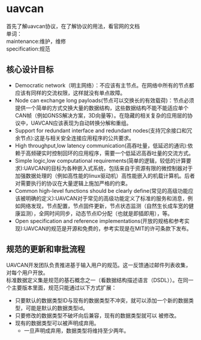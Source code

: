 # uavcan  

首先了解uavcan协议，在了解协议的用法，看官网的文档  
单词：  
	maintenance:维护，维修  
	specification:规范  
	
## 核心设计目标  
* Democratic network（明主网络）：不应该有主节点。在网络中所有的节点都应该有同样的交流权限，这样就没有单点故障。  
* Node can exchange long payloads(节点可以交换长的有效载荷)：节点必须提供一个简单的方式交换大量的数据结构，这些数据结构不能不能适应单个CAN帧（例如GNSS解决方案，3D向量等）。在隐藏的相关复杂的应用层的协议中，UAVCAN应该表现为自动转换分解和重组。
* Support for redundant interface and redundant nodes(支持冗余接口和冗余节点):这是与相关安全连接应用程序的公共要求。  
* High throughput,low latency communication(高吞吐量，低延迟的通讯):依赖于高频硬实时控制回环的应用程序，需要一个低延迟高吞吐量的交流方式。  
* Simple logic,low computational requirements(简单的逻辑，较低的计算要求):UAVCAN的目标为各种嵌入式系统，包括来自于资源有限的微控制器对于加强数据处理的（例如高性能的linux驱动机）高性能嵌入的机载计算机。后者对需要执行的协议在大量逻辑上施加严格的约束。  
* Common high-level functions should be clearly define(常见的高级功能应该被明确的定义):UAVCAN对于常见的高级功能定义了标准的服务和消息，例如网络发现，节点配置，节点固件更新，节点状态监测（自然生长成车宽的健康监测），全网时间同步，动态节点ID分配（也就是即插即用），等。  
* Open specification and reference implementations(开放的规格和参考实现):UAVCAN的规范是开源和免费的，参考实现是在MIT的许可条款下发布。  


## 规范的更新和审批流程  
UAVCAN开发团队负责推进基于输入用户的规范。这一反馈通过邮件列表收集，对每个用户开放。  
标准数据定义集是规范的基石概念之一（看数据结构描述语言（DSDL））。在同一个主要版本里面，规范只能通过以下方式扩展：  
* 只要默认的数据类型ID与现有的数据类型不冲突，就可以添加一个新的数据类型，可能是默认的数据类型id。  
* 只要修改的数据类型不破坏向后兼容，现有的数据类型就可以 被修改。  
* 现有的数据类型可以被声明成弃用。    
	* 一旦声明成弃用，数据类型将维持至少两年。